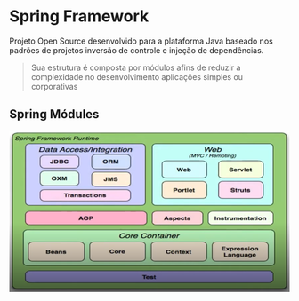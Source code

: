 # Spring Framework

Projeto Open Source desenvolvido para a plataforma Java baseado nos padrões de projetos inversão de controle e injeção de dependências.

> Sua estrutura é composta por módulos afins de reduzir a complexidade no desenvolvimento aplicações simples ou corporativas

## Spring Módules

![Imagem ilustrativa sobre CSRF](/DIO/SpringBoot/assets/springModules.png)

